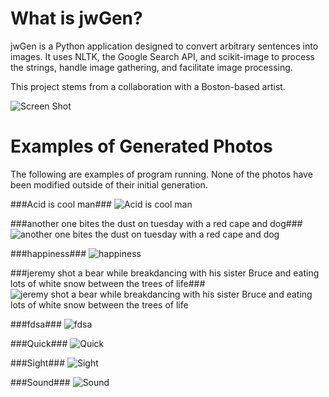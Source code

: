 # What is jwGen? #

jwGen is a Python application designed to convert arbitrary sentences into images. It uses NLTK, the Google Search API, and scikit-image to process the strings, handle image gathering, and facilitate image processing.

This project stems from a collaboration with a Boston-based artist. 

![Screen Shot](http://i.imgur.com/FclCmoX.png)


# Examples of Generated Photos #

The following are examples of program running. None of the photos have been modified outside of their initial generation.

###Acid is cool man###
![Acid is cool man](http://i.imgur.com/mGQkhqZ.png?1)

###another one bites the dust on tuesday with a red cape and dog###
![another one bites the dust on tuesday with a red cape and dog](http://i.imgur.com/0VmaYX5.png?2)

###happiness###
![happiness](http://i.imgur.com/Rnahf5m.png?1)

###jeremy shot a bear while breakdancing with his sister Bruce and eating lots of white snow between the trees of life###
![jeremy shot a bear while breakdancing with his sister Bruce and eating lots of white snow between the trees of life](http://i.imgur.com/5g5TvNK.png?2)

###fdsa###
![fdsa](http://i.imgur.com/ZsyiRuM.png?1)

###Quick###
![Quick](http://i.imgur.com/6W0wkGQ.png?1)

###Sight###
![Sight](http://imgur.com/zeD5T7R)

###Sound###
![Sound](http://i.imgur.com/ui6stla.png?2)
